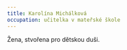```yaml
---
title: Karolína Michálková
occupation: učitelka v mateřské škole
---
```

Žena, stvořena pro dětskou duši.